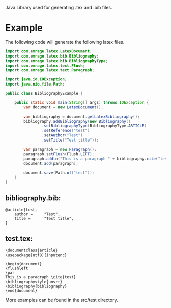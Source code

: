 Java Library used for generating .tex and .bib files.

#  Example

The following code will generate the following latex files.

```java
import com.emrage.latex.LatexDocument;
import com.emrage.latex.bib.Bibliography;
import com.emrage.latex.bib.BibliographyType;
import com.emrage.latex.text.Flush;
import com.emrage.latex.text.Paragraph;

import java.io.IOException;
import java.nio.file.Path;

public class BibliographyExample {

    public static void main(String[] args) throws IOException {
        var document = new LatexDocument();

        var bibliography = document.getLatexBibliography();
        bibliography.addBibliography(new Bibliography()
                .setBibliographyType(BibliographyType.ARTICLE)
                .setReference("test")
                .setAuthor("Test")
                .setTitle("Test title"));

        var paragraph = new Paragraph();
        paragraph.setFlush(Flush.LEFT);
        paragraph.addln("This is a paragraph " + bibliography.cite("test"));
        document.add(paragraph);

        document.save(Path.of("test"));
    }
}

```

## bibliography.bib:

```
@article{test,
	author = 	 "Test",
	title = 	 "Test title",
}
```

## test.tex:

```
\documentclass{article}
\usepackage[utf8]{inputenc}

\begin{document}
\flushleft
\par
This is a paragraph \cite{test}
\bibliographystyle{unsrt}
\bibliography{bibliography}
\end{document}
```

More examples can be found in the src/test directory.
